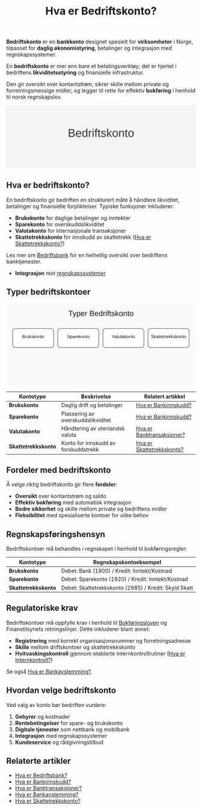 ﻿---
title: "Hva er Bedriftskonto?"
meta_title: "Hva er Bedriftskonto?"
meta_description: '**Bedriftskonto** er en **bankkonto** designet spesielt for **virksomheter** i Norge, tilpasset for **daglig økonomistyring**, betalinger og integrasjon med re...'
slug: bedriftskonto
type: blog
layout: pages/single
---

**Bedriftskonto** er en **bankkonto** designet spesielt for **virksomheter** i Norge, tilpasset for **daglig økonomistyring**, betalinger og integrasjon med regnskapssystemer.

En **bedriftskonto** er mer enn bare et betalingsverktøy; det er hjertet i bedriftens **likviditetsstyring** og finansielle infrastruktur.

Den gir oversikt over kontantstrøm, sikrer skille mellom private og forretningsmessige midler, og legger til rette for effektiv **bokføring** i henhold til norsk regnskapslov.

![Illustrasjon av konseptet bedriftskonto](bedriftskonto-image.svg)

## Hva er bedriftskonto?

En bedriftskonto gir bedriften en strukturert måte å håndtere likviditet, betalinger og finansielle forpliktelser. Typiske funksjoner inkluderer:

* **Brukskonto** for daglige betalinger og inntekter
* **Sparekonto** for overskuddslikviditet
* **Valutakonto** for internasjonale transaksjoner
* **Skattetrekkskonto** for innskudd av skattetrekk ([Hva er Skattetrekkskonto?](/blogs/regnskap/hva-er-skattetrekkskonto "Hva er Skattetrekkskonto? Regnskapsføring av skattetrekk"))

Les mer om [Bedriftsbank](/blogs/regnskap/bedriftsbank "Bedriftsbank - Oversikt over banktjenester for bedrifter og regnskapsintegrasjon") for en helhetlig oversikt over bedriftens banktjenester.

* **Integrasjon** mot [regnskapssystemer](/blogs/regnskap/api-integrasjon-automatisering-regnskap "API-integrasjon og automatisering i regnskap")

## Typer bedriftskontoer

![Typer Bedriftskonto](bedriftskonto-types.svg)

| Kontotype           | Beskrivelse                                    | Relatert artikkel                                                           |
|---------------------|------------------------------------------------|------------------------------------------------------------------------------|
| **Brukskonto**      | Daglig drift og betalinger                     | [Hva er Bankinnskudd?](/blogs/regnskap/hva-er-bankinnskudd "Bankinnskudd: Typer og føring") |
| **Sparekonto**      | Plassering av overskuddslikviditet             | [Hva er Bankinnskudd?](/blogs/regnskap/hva-er-bankinnskudd "Bankinnskudd: Typer og føring") |
| **Valutakonto**     | Håndtering av utenlandsk valuta                | [Hva er Banktransaksjoner?](/blogs/regnskap/hva-er-banktransaksjoner "Banktransaksjoner: Registrering og kontroll") |
| **Skattetrekkskonto**| Konto for innskudd av forskuddstrekk           | [Hva er Skattetrekkskonto?](/blogs/regnskap/hva-er-skattetrekkskonto "Skattetrekkskonto: Regnskapsføring av skattetrekk") |

## Fordeler med bedriftskonto

Å velge riktig bedriftskonto gir flere **fordeler**:

* **Oversikt** over kontantstrøm og saldo
* **Effektiv bokføring** med automatisk integrasjon
* **Bedre sikkerhet** og skille mellom private og bedriftens midler
* **Fleksibilitet** med spesialiserte kontoer for ulike behov

## Regnskapsføringshensyn

Bedriftskontoer må behandles i regnskapet i henhold til bokføringsregler:

| Kontotype           | Regnskapskontoeksempel                        |
|---------------------|-----------------------------------------------|
| **Brukskonto**      | Debet: Bank (1900) / Kredit: Inntekt/Kostnad   |
| **Sparekonto**      | Debet: Sparekonto (1920) / Kredit: Inntekt/Kostnad |
| **Skattetrekkskonto**| Debet: Skattetrekkskonto (2985) / Kredit: Skyld Skatt |

## Regulatoriske krav

Bedriftskontoer må oppfylle krav i henhold til [Bokføringsloven](/blogs/regnskap/hva-er-bokforingsloven "Hva er Bokføringsloven? Krav, Regler og Praktisk Veiledning") og Finanstilsynets retningslinjer. Dette inkluderer blant annet:

* **Registrering** med korrekt organisasjonsnummer og forretningsadresse
* **Skille** mellom driftskontoer og skattetrekkskonto
* **Hvitvaskingskontroll** gjennom etablerte internkontrollrutiner ([Hva er Internkontroll?](/blogs/regnskap/hva-er-internkontroll "Hva er Internkontroll? Prosesser og Rutiner for Kvalitetssikring"))

Se også [Hva er Bankavstemming?](/blogs/regnskap/hva-er-bankavstemming "Bankavstemming: Prosess og kontroll").

## Hvordan velge bedriftskonto

Ved valg av konto bør bedriften vurdere:

1. **Gebyrer** og kostnader
2. **Rentebetingelser** for spare- og brukskonto
3. **Digitale tjenester** som nettbank og mobilbank
4. **Integrasjon** med regnskapssystemer
5. **Kundeservice** og rådgivningstilbud

## Relaterte artikler

* [Hva er Bedriftsbank?](/blogs/regnskap/bedriftsbank "Hva er Bedriftsbank? Oversikt over banktjenester for bedrifter")
* [Hva er Bankinnskudd?](/blogs/regnskap/hva-er-bankinnskudd "Bankinnskudd: Typer og føring")
* [Hva er Banktransaksjoner?](/blogs/regnskap/hva-er-banktransaksjoner "Banktransaksjoner: Registrering og kontroll")
* [Hva er Bankavstemming?](/blogs/regnskap/hva-er-bankavstemming "Bankavstemming: Prosess og kontroll")
* [Hva er Skattetrekkskonto?](/blogs/regnskap/hva-er-skattetrekkskonto "Skattetrekkskonto: Regnskapsføring av skattetrekk")











